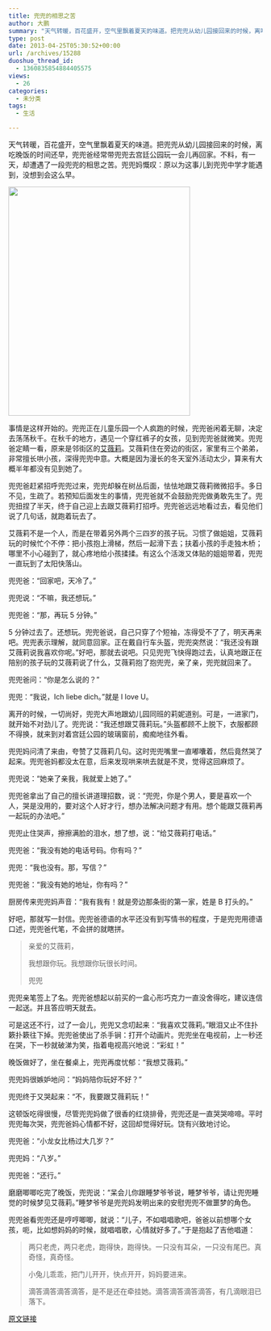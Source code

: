 ```yaml
---
title: 兜兜的相思之苦
author: 大鹏
summary: "天气转暖，百花盛开，空气里飘着夏天的味道。把兜兜从幼儿园接回来的时候，离吃晚饭的时间还早，兜兜爸经常带兜兜去宫廷公园玩一会儿再回家。不料，有一天，却遭遇了一段兜兜的相思之苦。兜兜妈慨叹：原以为这事儿到兜兜中学才能遇到，没想到会这么早。"
type: post
date: 2013-04-25T05:30:52+00:00
url: /archives/15288
duoshuo_thread_id:
  - 1360835854884405575
views:
  - 26
categories:
  - 未分类
tags:
  - 生活

---
```

天气转暖，百花盛开，空气里飘着夏天的味道。把兜兜从幼儿园接回来的时候，离吃晚饭的时间还早，兜兜爸经常带兜兜去宫廷公园玩一会儿再回家。不料，有一天，却遭遇了一段兜兜的相思之苦。兜兜妈慨叹：原以为这事儿到兜兜中学才能遇到，没想到会这么早。

<img alt="" src="https://huaqbg.blu.livefilestore.com/y1plP4JwD-97jCrxypl4oYiuFTIUpx33lv4IeWfiU89Dr9UIUdW7erGtWLYoCcyGQZSEfHwDeYtt5tnnT37QccR8rSsgUxM-VZX/2013-04-25_missingu.jpg" width="360" height="454" />
  
<!--more-->


  
事情是这样开始的。兜兜正在儿童乐园一个人疯跑的时候，兜兜爸闲着无聊，决定去荡荡秋千。在秋千的地方，遇见一个穿红裤子的女孩，见到兜兜爸就微笑。兜兜爸定睛一看，原来是邻街区的[艾薇莉][1]。艾薇莉住在旁边的街区，家里有三个弟弟，非常擅长哄小孩，深得兜兜中意。大概是因为漫长的冬天室外活动太少，算来有大概半年都没有见到她了。

兜兜爸赶紧招呼兜兜过来，兜兜却躲在树丛后面，怯怯地跟艾薇莉微微招手。多日不见，生疏了。若预知后面发生的事情，兜兜爸就不会鼓励兜兜做勇敢先生了。兜兜扭捏了半天，终于自己迎上去跟艾薇莉打招呼。兜兜爸远远地看过去，看见他们说了几句话，就跑着玩去了。

艾薇莉不是一个人，而是在带着另外两个三四岁的孩子玩。习惯了做姐姐，艾薇莉玩的时候忙个不停：把小孩抱上滑梯，然后一起滑下去；扶着小孩的手走独木桥；哪里不小心碰到了，就心疼地给小孩揉揉。有这么个活泼又体贴的姐姐带着，兜兜一直玩到了太阳快落山。

兜兜爸：“回家吧，天冷了。”

兜兜说：“不嘛，我还想玩。”

兜兜爸：“那，再玩 5 分钟。”

5 分钟过去了。还想玩。兜兜爸说，自己只穿了个短袖，冻得受不了了，明天再来吧。兜兜表示理解，就同意回家。正在戴自行车头盔，兜兜突然说：“我还没有跟艾薇莉说我喜欢你呢。”好吧，那就去说吧。只见兜兜飞快得跑过去，认真地跟正在陪别的孩子玩的艾薇莉说了什么，艾薇莉抱了抱兜兜，亲了亲，兜兜就回来了。

兜兜爸问：“你是怎么说的？”

兜兜：“我说，Ich liebe dich。”就是 I love U。

离开的时候，一切尚好，兜兜大声地跟幼儿园同班的莉妮道别。可是，一进家门，就开始不对劲儿了。兜兜说：“我还想跟艾薇莉玩。”头盔都顾不上脱下，衣服都顾不得换，就来到对着宫廷公园的玻璃窗前，痴痴地往外看。

兜兜妈问清了来由，夸赞了艾薇莉几句。这时兜兜嘴里一直嘟囔着，然后竟然哭了起来。兜兜爸妈都没太在意，后来发现哄来哄去就是不灵，觉得这回麻烦了。

兜兜说：“她亲了亲我，我就爱上她了。”

兜兜爸拿出了自己的擅长讲道理招数，说：“兜兜，你是个男人，要是喜欢一个人，哭是没用的，要对这个人好才行，想办法解决问题才有用。想个能跟艾薇莉再一起玩的办法吧。”

兜兜止住哭声，擦擦满脸的泪水，想了想，说：“给艾薇莉打电话。”

兜兜爸：“我没有她的电话号码。你有吗？”

兜兜：“我也没有。那，写信？”

兜兜爸：“我没有她的地址，你有吗？”

厨房传来兜兜妈声音：“我有我有！就是旁边那条街的第一家，姓是 B 打头的。”

好吧，那就写一封信。兜兜爸德语的水平还没有到写情书的程度，于是兜兜用德语口述，兜兜爸代笔，不会拼的就瞎拼。

> 亲爱的艾薇莉，
> 
> 我想跟你玩。我想跟你玩很长时间。
> 
> 兜兜

兜兜亲笔签上了名。兜兜爸想起以前买的一盒心形巧克力一直没舍得吃，建议连信一起送。并且答应明天就去。

可是这还不行，过了一会儿，兜兜又念叨起来：“我喜欢艾薇莉。”眼泪又止不住扑簌扑簌往下掉。兜兜爸使出了杀手锏：打开个动画片。兜兜坐在电视前，上一秒还在哭，下一秒就破涕为笑，指着电视高兴地说：“彩虹！”

晚饭做好了，坐在餐桌上，兜兜再度忧郁：“我想艾薇莉。”

兜兜妈很嫉妒地问：“妈妈陪你玩好不好？”

兜兜终于又哭起来：“不，我要跟艾薇莉玩！”

这顿饭吃得很慢，尽管兜兜妈做了很香的红烧排骨，兜兜还是一直哭哭啼啼。平时兜兜每次哭，兜兜爸妈心情都不好，这回却觉得好玩。饶有兴致地讨论。

兜兜爸：“小龙女比杨过大几岁？”

兜兜妈：“八岁。”

兜兜爸：“还行。”

磨磨唧唧吃完了晚饭，兜兜说：“呆会儿你跟睡梦爷爷说，睡梦爷爷，请让兜兜睡觉的时候梦见艾薇莉。”睡梦爷爷是兜兜妈发明出来的安慰兜兜不做噩梦的角色。

兜兜爸看兜兜还是哼哼唧唧，就说：“儿子，不如唱唱歌吧，爸爸以前想哪个女孩，呃，比如想妈妈的时候，就唱唱歌，心情就好多了。”于是抱起了吉他唱道：

> 两只老虎，两只老虎，跑得快，跑得快。一只没有耳朵，一只没有尾巴。真奇怪，真奇怪。
> 
> 小兔儿乖乖，把门儿开开，快点开开，妈妈要进来。
> 
> 滴答滴答滴答滴答，是不是还在牵挂她。滴答滴答滴答滴答，有几滴眼泪已落下。

 [1]: http://pzhao.org/2012-11-01-%E5%85%9C%E5%85%9C%E8%B0%88%E5%AA%B3%E5%A6%87/

[原文链接](http://dapengde.com/archives/15288)

